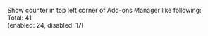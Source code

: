 Show counter in top left corner of Add-ons Manager like following:
<br>Total: 41
<br>(enabled: 24, disabled: 17)
